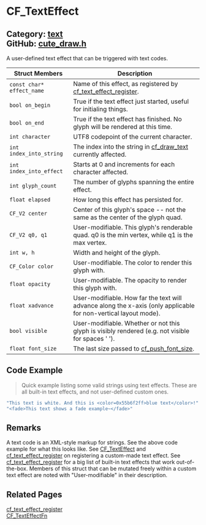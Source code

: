 [//]: # (This file is automatically generated by Cute Framework's docs parser.)
[//]: # (Do not edit this file by hand!)
[//]: # (See: https://github.com/RandyGaul/cute_framework/blob/master/samples/docs_parser.cpp)
[](../header.md ':include')

# CF_TextEffect

Category: [text](/api_reference?id=text)  
GitHub: [cute_draw.h](https://github.com/RandyGaul/cute_framework/blob/master/include/cute_draw.h)  
---

A user-defined text effect that can be triggered with text codes.

Struct Members | Description
--- | ---
`const char* effect_name` | Name of this effect, as registered by [cf_text_effect_register](/text/cf_text_effect_register.md).
`bool on_begin` | True if the text effect just started, useful for initialing things.
`bool on_end` | True if the text effect has finished. No glyph will be rendered at this time.
`int character` | UTF8 codepoint of the current character.
`int index_into_string` | The index into the string in [cf_draw_text](/text/cf_draw_text.md) currently affected.
`int index_into_effect` | Starts at 0 and increments for each character affected.
`int glyph_count` | The number of glyphs spanning the entire effect.
`float elapsed` | How long this effect has persisted for.
`CF_V2 center` | Center of this glyph's space -- not the same as the center of the glyph quad.
`CF_V2 q0, q1` | User-modifiable. This glyph's renderable quad. q0 is the min vertex, while q1 is the max vertex.
`int w, h` | Width and height of the glyph.
`CF_Color color` | User-modifiable. The color to render this glyph with.
`float opacity` | User-modifiable. The opacity to render this glyph with.
`float xadvance` | User-modifiable. How far the text will advance along the x-axis (only applicable for non-vertical layout mode).
`bool visible` | User-modifiable. Whether or not this glyph is visibly rendered (e.g. not visible for spaces ' ').
`float font_size` | The last size passed to [cf_push_font_size](/text/cf_push_font_size.md).

## Code Example

> Quick example listing some valid strings using text effects. These are all built-in text effects, and not user-defined custom ones.

```cpp
"This text is white. And this is <color=0x55b6f2ff>blue text</color>!"
"<fade>This text shows a fade example~</fade>"
```

## Remarks

A text code is an XML-style markup for strings. See the above code example for what this looks like. See [CF_TextEffect](/text/cf_texteffect.md) and
[cf_text_effect_register](/text/cf_text_effect_register.md) on registering a custom-made text effect. See [cf_text_effect_register](/text/cf_text_effect_register.md) for a big list of built-in text effects
that work out-of-the-box. Members of this struct that can be mutated freely within a custom text effect are noted with "User-modifiable"
in their description.

## Related Pages

[cf_text_effect_register](/text/cf_text_effect_register.md)  
[CF_TextEffectFn](/text/cf_texteffectfn.md)  
